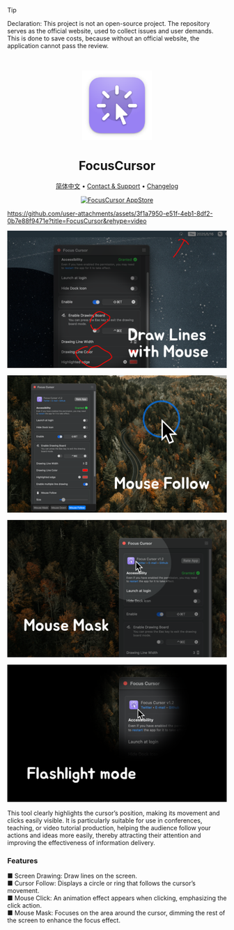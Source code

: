<!--idoc:ignore:start-->
> [!TIP]
> Declaration: This project is not an open-source project. The repository serves as the official website, used to collect issues and user demands. This is done to save costs, because without an official website, the application cannot pass the review.
<!--idoc:ignore:end-->

<div align="center">
  <br />
  <br />
  <img src="./assets/logo.png" width="160" height="160">
  <h1>
    FocusCursor
  </h1>
  <!--rehype:style=border: 0;-->
  <p>
    <a href="./README.zh.md">简体中文</a> • 
    <a target="_blank" href="https://github.com/jaywcjlove/focus-cursor/issues/new?template=bug_report.yml">Contact & Support</a> • 
    <a href="./CHANGELOG.md">Changelog</a>
  </p>
  <p>
    <a target="_blank" href="https://apps.apple.com/app/FocusCursor/6743495172" title="FocusCursor for macOS">
      <img alt="FocusCursor AppStore" src="https://jaywcjlove.github.io/sb/download/macos.svg" height="51">
    </a>
  </p>
</div>

https://github.com/user-attachments/assets/3f1a7950-e51f-4eb1-8df2-0b7e88f9471e?title=FocusCursor&rehype=video

![FocusCursor 0](./assets/screenshots-0.png)

![FocusCursor 1](./assets/screenshots-1.png)

![FocusCursor 2](./assets/screenshots-2.png)

![FocusCursor 3](./assets/screenshots-3.png)

This tool clearly highlights the cursor’s position, making its movement and clicks easily visible. It is particularly suitable for use in conferences, teaching, or video tutorial production, helping the audience follow your actions and ideas more easily, thereby attracting their attention and improving the effectiveness of information delivery.

### Features

■ Screen Drawing: Draw lines on the screen.  
■ Cursor Follow: Displays a circle or ring that follows the cursor’s movement.  
■ Mouse Click: An animation effect appears when clicking, emphasizing the click action.  
■ Mouse Mask: Focuses on the area around the cursor, dimming the rest of the screen to enhance the focus effect.  
